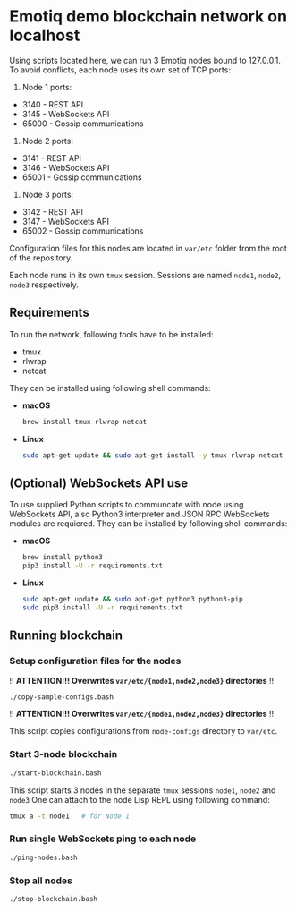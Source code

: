 # Emotiq demo blockchain network on localhost

Using scripts located here, we can run 3 Emotiq nodes bound to 127.0.0.1.
To avoid conflicts, each node uses its own set of TCP ports:

1. Node 1 ports:
  * 3140 - REST API
  * 3145 - WebSockets API
  * 65000 - Gossip communications
1. Node 2 ports:
  * 3141 - REST API
  * 3146 - WebSockets API
  * 65001 - Gossip communications
1. Node 3 ports:
  * 3142 - REST API
  * 3147 - WebSockets API
  * 65002 - Gossip communications

Configuration files for this nodes are located in `var/etc` folder from the root of the repository.

Each node runs in its own `tmux` session. Sessions are named `node1`, `node2`, `node3` respectively.

## Requirements

To run the network, following tools have to be installed:
* tmux
* rlwrap
* netcat

They can be installed using following shell commands:

* **macOS**
  ```bash
  brew install tmux rlwrap netcat
  ```
* **Linux**
  ```bash
  sudo apt-get update && sudo apt-get install -y tmux rlwrap netcat
  ```

## (Optional) WebSockets API use

To use supplied Python scripts to communcate with node using WebSockets API, also Python3 interpreter and JSON RPC WebSockets modules are requiered. They can be installed by following shell commands:
* **macOS**
  ```bash
  brew install python3
  pip3 install -U -r requirements.txt
  ```
* **Linux**
  ```bash
  sudo apt-get update && sudo apt-get python3 python3-pip
  sudo pip3 install -U -r requirements.txt
  ```

## Running blockchain

### Setup configuration files for the nodes
:bangbang: **ATTENTION!!! Overwrites `var/etc/{node1,node2,node3}` directories** :bangbang:
```bash
./copy-sample-configs.bash
```
:bangbang: **ATTENTION!!! Overwrites `var/etc/{node1,node2,node3}` directories** :bangbang:

This script copies configurations from `node-configs` directory to `var/etc`.

### Start 3-node blockchain
```bash
./start-blockchain.bash
```

This script starts 3 nodes in the separate `tmux` sessions `node1`, `node2` and `node3`
One can attach to the node Lisp REPL using following command:
```bash
tmux a -t node1   # for Node 1
```

### Run single WebSockets ping to each node
```bash
./ping-nodes.bash
```

### Stop all nodes
```bash
./stop-blockchain.bash
```
